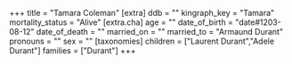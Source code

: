 +++
title = "Tamara Coleman"
[extra]
ddb = ""
kingraph_key = "Tamara"
mortality_status = "Alive"
[extra.cha]
age = ""
date_of_birth = "date#1203-08-12"
date_of_death = ""
married_on = ""
married_to = "Armaund Durant"
pronouns = ""
sex = ""
[taxonomies]
children = ["Laurent Durant","Adele Durant"]
families = ["Durant"]
+++

